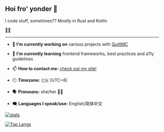 ## Hoi fro' yonder 👋
I code stuff, sometimes?? Mostly in Rust and Kotlin

🏳️‍⚧️

---

- 🔭 **I'm currently working on** various projects with [QuiltMC](https://github.com/QuiltMC/)

- 🌱 **I'm currently learning** frontend frameworks, best practices and a11y guidelines

- 📫 **How to contact me:** [check out my site!](https://leocth.github.imo)

- 🕙 **Timezone:** 🇨🇳 (UTC+8)

- 🗣 **Pronouns:** she/her 🏳️‍⚧️

- 🗨️ **Languages I speak/use:** English/简体中文

[![stats](https://github-readme-stats.vercel.app/api?username=leocth&theme=github_dark&show_icons=true&count_private=true)](https://github.com/anuraghazra/github-readme-stats)

[![Top Langs](https://github-readme-stats.vercel.app/api/top-langs/?username=leocth&layout=compact&show_icons=true&theme=github_dark)](https://github.com/anuraghazra/github-readme-stats)

<!-- this template sucks. -->
